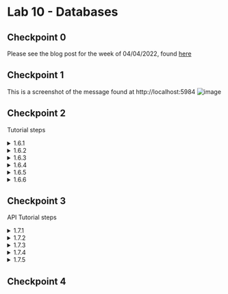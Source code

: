 # Lab 10 - Databases

## Checkpoint 0

Please see the blog post for the week of 04/04/2022, found [here](https://github.com/emkulka/oss-repo-template/wiki/Weekly-Blog)

## Checkpoint 1
This is a screenshot of the message found at http://localhost:5984
![image](https://user-images.githubusercontent.com/25308429/161283935-22877cef-ce25-4e2a-b10a-e79309c5dc72.png)

## Checkpoint 2
Tutorial steps

<details>
  <summary>1.6.1</summary>
  
  ![image](https://user-images.githubusercontent.com/25308429/161288530-0e6d9c7d-90b0-4731-b7dd-7ed39481c94f.png)
  
</details>

<details>
  <summary>1.6.2</summary>
  
  ![image](https://user-images.githubusercontent.com/25308429/161288963-f60a77e4-7c54-45e8-93e2-de44e25bdbb3.png)

</details>

<details>
  <summary>1.6.3</summary>

  ![image](https://user-images.githubusercontent.com/25308429/161289348-c38be20b-c31d-4137-b586-b709b789f7f5.png)

  ![image](https://user-images.githubusercontent.com/25308429/161289569-0e08ab4c-dddf-46a6-a20c-5cba4d216f82.png)

  ![image](https://user-images.githubusercontent.com/25308429/161289689-f9037a8b-ef7d-4190-873f-3f18583746e5.png)

</details>

<details>
  <summary>1.6.4</summary>

  ![image](https://user-images.githubusercontent.com/25308429/161293033-804bf605-7b4d-4c00-8154-b9553940a796.png)
  
  ![image](https://user-images.githubusercontent.com/25308429/161293277-6df54965-5274-4a85-90ab-65063ddfbda1.png)

</details>

<details>
  <summary>1.6.5</summary>
  
  ![image](https://user-images.githubusercontent.com/25308429/161294127-dbe3e59a-eccd-41bc-b2d6-6fdcfcd3c916.png)

  ![image](https://user-images.githubusercontent.com/25308429/161294218-aa0a54a2-c041-43cf-a2a7-e2761e5bb1f3.png)

  ![image](https://user-images.githubusercontent.com/25308429/161294412-4fb0c9a6-4cf7-4aa7-b30f-ca34a626d6df.png)
  
</details>

<details>
  <summary>1.6.6</summary>
  
  no documentation to show.
  
 </details>


## Checkpoint 3
API Tutorial steps

<details>
  <summary>1.7.1</summary>
  
  ![image](https://user-images.githubusercontent.com/25308429/161295651-a5ff967e-610a-49c5-aebe-1fb64fe12b42.png)
  
</details>

<details>
  <summary>1.7.2</summary>
  
  ![image](https://user-images.githubusercontent.com/25308429/161296409-5512d028-908c-4463-a257-4cce91ad9ed9.png)
  
  ![image](https://user-images.githubusercontent.com/25308429/161296470-0443a218-c4c1-4ce1-961d-5eec56d78ee6.png)
  
  ![image](https://user-images.githubusercontent.com/25308429/161296535-86903654-524f-4330-bc30-c858ba17a92e.png)

</details>

<details>
  <summary>1.7.3</summary>

  ![image](https://user-images.githubusercontent.com/25308429/161305647-3e6ac822-0cb6-4e2d-b8e9-fe5af9d54b8c.png)

  ![image](https://user-images.githubusercontent.com/25308429/161306180-bb24e299-28d0-43f2-bb68-baa822f620e2.png)

  ![image](https://user-images.githubusercontent.com/25308429/161307267-beb645f6-2979-46c9-97c7-73bd0afa10a5.png)

  ![image](https://user-images.githubusercontent.com/25308429/161308075-80728830-c912-4568-90c3-a2a565967e6f.png)

</details>

<details>
  <summary>1.7.4</summary>

  hi

</details>

<details>
  <summary>1.7.5</summary>
  
  no documentation to show.
  
</details>

## Checkpoint 4
